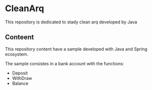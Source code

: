 # CleanArq
This repository is dedicated to stady clean arq developed by Java

## Conteent
This repository content have a sample developed with Java and Spring ecosystem.

The sample consistes in a bank account with the functions:

* Deposit
* WithDraw
* Balance


